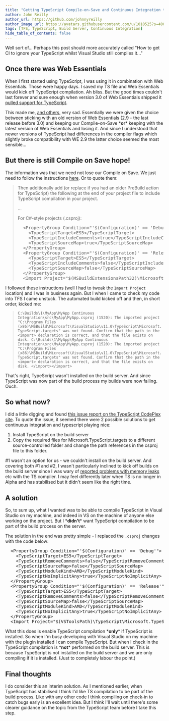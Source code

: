```yaml
---
title: "Getting TypeScript Compile-on-Save and Continuous Integration to play nice"
author: John Reilly
author_url: https://github.com/johnnyreilly
author_image_url: https://avatars.githubusercontent.com/u/1010525?s=400&u=294033082cfecf8ad1645b4290e362583b33094a&v=4
tags: [TFS, TypeScript, Build Server, Continuous Integration]
hide_table_of_contents: false
---
```

Well sort of... Perhaps this post should more accurately called "How to get CI to ignore your TypeScript whilst Visual Studio still compiles it..."

 ## Once there was Web Essentials

When I first started using TypeScript, I was using it in combination with Web Essentials. Those were happy days. I saved my TS file and Web Essentials would kick off TypeScript compilation. Ah bliss. But the good times couldn't last forever and sure enough when version 3.0 of Web Essentials shipped it [pulled support for TypeScript](<http://madskristensen.net/post/Web-Essentials-2013-Where-is-the-TypeScript-support>).

This made me, [and others](<https://typescript.codeplex.com/workitem/1616>), very sad. Essentially we were given the choice between sticking with an old version of Web Essentials (2.9 - the last release before 3.0) and keeping our Compile-on-Save \***or**\* keeping with the latest version of Web Essentials and losing it. And since I understood that newer versions of TypeScript had differences in the compiler flags which slightly broke compatibility with WE 2.9 the latter choice seemed the most sensible...

## But there is still Compile on Save hope!

The information was that we need not lose our Compile on Save. We just need to follow the instructions [here](<https://typescript.codeplex.com/wikipage?title=Compile-on-Save>). Or to quote them:

> Then additionally add (or replace if you had an older PreBuild action for TypeScript) the following at the end of your project file to include TypeScript compilation in your project.
> 
> ...
> 
> For C#-style projects (.csproj):
> 
> <pre>  &lt;PropertyGroup Condition="'$(Configuration)' == 'Debug'"&gt;
>     &lt;TypeScriptTarget&gt;ES5&lt;/TypeScriptTarget&gt;
>     &lt;TypeScriptIncludeComments&gt;true&lt;/TypeScriptIncludeComments&gt;
>     &lt;TypeScriptSourceMap&gt;true&lt;/TypeScriptSourceMap&gt;
>   &lt;/PropertyGroup&gt;
>   &lt;PropertyGroup Condition="'$(Configuration)' == 'Release'"&gt;
>     &lt;TypeScriptTarget&gt;ES5&lt;/TypeScriptTarget&gt;
>     &lt;TypeScriptIncludeComments&gt;false&lt;/TypeScriptIncludeComments&gt;
>     &lt;TypeScriptSourceMap&gt;false&lt;/TypeScriptSourceMap&gt;
>   &lt;/PropertyGroup&gt;
>   &lt;Import Project="$(MSBuildExtensionsPath32)\Microsoft\VisualStudio\v$(VisualStudioVersion)\TypeScript\Microsoft.TypeScript.targets" /&gt;</pre>

I followed these instructions (well I had to tweak the `Import Project` location) and I was in business again. But I when I came to check my code into TFS I came unstuck. The automated build kicked off and then, in short order, kicked me:

> `C:\Builds\1\MyApp\MyApp Continuous Integration\src\MyApp\MyApp.csproj (1520): The imported project "C:\Program Files (x86)\MSBuild\Microsoft\VisualStudio\v11.0\TypeScript\Microsoft.TypeScript.targets" was not found. Confirm that the path in the <import> declaration is correct, and that the file exists on disk. C:\Builds\1\MyApp\MyApp Continuous Integration\src\MyApp\MyApp.csproj (1520): The imported project "C:\Program Files (x86)\MSBuild\Microsoft\VisualStudio\v11.0\TypeScript\Microsoft.TypeScript.targets" was not found. Confirm that the path in the <import> declaration is correct, and that the file exists on disk. </import></import>`

That's right, TypeScript wasn't installed on the build server. And since TypeScript was now part of the build process my builds were now failing. Ouch.

## So what now?

I did a little digging and found [this issue report on the TypeScript CodePlex site](<https://typescript.codeplex.com/workitem/1518>). To quote the issue, it seemed there were 2 possible solutions to get continuous integration and typescript playing nice:

1. Install TypeScript on the build server
2. Copy the required files for Microsoft.TypeScript.targets to a different source-controlled folder and change the path references in the csproj file to this folder.

<!-- -->

\#1 wasn't an option for us - we couldn't install on the build server. And covering both #1 and #2, I wasn't particularly inclined to kick off builds on the build server since I was wary of [reported problems with memory leaks](<https://typescript.codeplex.com/workitem/1432>) etc with the TS compiler. I may feel differently later when TS is no longer in Alpha and has stabilised but it didn't seem like the right time.

## A solution

So, to sum up, what I wanted was to be able to compile TypeScript in Visual Studio on my machine, and indeed in VS on the machine of anyone else working on the project. But I \***didn't**\* want TypeScript compilation to be part of the build process on the server.

The solution in the end was pretty simple - I replaced the `.csproj` changes with the code below:

<pre>  &lt;PropertyGroup Condition="'$(Configuration)' == 'Debug'"&gt;
    &lt;TypeScriptTarget&gt;ES5&lt;/TypeScriptTarget&gt;
    &lt;TypeScriptRemoveComments&gt;false&lt;/TypeScriptRemoveComments&gt;
    &lt;TypeScriptSourceMap&gt;false&lt;/TypeScriptSourceMap&gt;
    &lt;TypeScriptModuleKind&gt;AMD&lt;/TypeScriptModuleKind&gt;
    &lt;TypeScriptNoImplicitAny&gt;true&lt;/TypeScriptNoImplicitAny&gt;
  &lt;/PropertyGroup&gt;
  &lt;PropertyGroup Condition="'$(Configuration)' == 'Release'"&gt;
    &lt;TypeScriptTarget&gt;ES5&lt;/TypeScriptTarget&gt;
    &lt;TypeScriptRemoveComments&gt;false&lt;/TypeScriptRemoveComments&gt;
    &lt;TypeScriptSourceMap&gt;false&lt;/TypeScriptSourceMap&gt;
    &lt;TypeScriptModuleKind&gt;AMD&lt;/TypeScriptModuleKind&gt;
    &lt;TypeScriptNoImplicitAny&gt;true&lt;/TypeScriptNoImplicitAny&gt;
  &lt;/PropertyGroup&gt;
  &lt;Import Project="$(VSToolsPath)\TypeScript\Microsoft.TypeScript.targets" Condition="Exists('$(VSToolsPath)\TypeScript\Microsoft.TypeScript.targets')" /&gt;</pre>

What this does is enable TypeScript compilation \***only**\* if TypeScript is installed. So when I'm busy developing with Visual Studio on my machine with the plugin installed I can compile TypeScript. But when I check in the TypeScript compilation is \***not**\* performed on the build server. This is because TypeScript is not installed on the build server and we are only compiling if it is installed. (Just to completely labour the point.)

## Final thoughts

I do consider this an interim solution. As I mentioned earlier, when TypeScript has stabilised I think I'd like TS compilation to be part of the build process. Like with any other code I think compiling on check-in to catch bugs early is an excellent idea. But I think I'll wait until there's some clearer guidance on the topic from the TypeScript team before I take this step.

<!-- Typescript CI WebEssentials 3.0 Debug=false Compile on save does not work unless csproj change in place   C:\Program Files (x86)\MSBuild\Microsoft\VisualStudio\v11.0\TypeScript  <pre class="prettyprint xml">
&lt;PropertyGroup Condition="'$(TypeScriptBuildConfigurations)' == ''"&gt;
  &lt;TypeScriptCompileOnSaveEnabled Condition="'$(TypeScriptEnableCompileOnSave)' != 'false'"&gt;true&lt;/TypeScriptCompileOnSaveEnabled&gt;

  &lt;TypeScriptBuildConfigurations Condition="'$(TypeScriptRemoveComments)' == 'true'"&gt;$(TypeScriptBuildConfigurations) --removeComments&lt;/TypeScriptBuildConfigurations&gt;
  &lt;TypeScriptBuildConfigurations Condition="'$(TypeScriptNoImplicitAny)' == 'true'"&gt;$(TypeScriptBuildConfigurations) --noImplicitAny&lt;/TypeScriptBuildConfigurations&gt;
  &lt;TypeScriptBuildConfigurations Condition="'$(TypeScriptNoResolve)' == 'true'"&gt;$(TypeScriptBuildConfigurations) --noResolve&lt;/TypeScriptBuildConfigurations&gt;
  &lt;TypeScriptBuildConfigurations Condition="'$(TypeScriptGeneratesDeclarations)' == 'true'"&gt;$(TypeScriptBuildConfigurations) --declaration&lt;/TypeScriptBuildConfigurations&gt;
  &lt;TypeScriptBuildConfigurations Condition="'$(TypeScriptModuleKind)' != ''"&gt;$(TypeScriptBuildConfigurations) --module $(TypeScriptModuleKind)&lt;/TypeScriptBuildConfigurations&gt;
  &lt;TypeScriptBuildConfigurations Condition="'$(TypeScriptOutFile)' != ''"&gt;$(TypeScriptBuildConfigurations) --out &quot;$(TypeScriptOutFile)&quot;&lt;/TypeScriptBuildConfigurations&gt;
  &lt;TypeScriptBuildConfigurations Condition="'$(TypeScriptOutDir)' != ''"&gt;$(TypeScriptBuildConfigurations) --outDir &quot;$(TypeScriptOutDir)&quot;&lt;/TypeScriptBuildConfigurations&gt;
  &lt;TypeScriptBuildConfigurations Condition="'$(TypeScriptSourceMap)' == 'true'"&gt;$(TypeScriptBuildConfigurations) --sourcemap&lt;/TypeScriptBuildConfigurations&gt;
  &lt;TypeScriptBuildConfigurations Condition="'$(TypeScriptTarget)' != ''"&gt;$(TypeScriptBuildConfigurations) --target $(TypeScriptTarget)&lt;/TypeScriptBuildConfigurations&gt;
  &lt;TypeScriptBuildConfigurations Condition="'$(TypeScriptNoResolve)' == 'true'"&gt;$(TypeScriptBuildConfigurations) --noResolve&lt;/TypeScriptBuildConfigurations&gt;
  &lt;TypeScriptBuildConfigurations Condition="'$(TypeScriptAdditionalFlags)' != ''"&gt;$(TypeScriptBuildConfigurations) $(TypeScriptAdditionalFlags)&lt;/TypeScriptBuildConfigurations&gt;
  &lt;TypeScriptBuildConfigurations Condition="'$(TypeScriptMapRoot)' != ''"&gt;$(TypeScriptBuildConfigurations) --mapRoot &quot;$(TypeScriptMapRoot)&quot;&lt;/TypeScriptBuildConfigurations&gt;
  &lt;TypeScriptBuildConfigurations Condition="'$(TypeScriptSourceRoot)' != ''"&gt;$(TypeScriptBuildConfigurations) --sourceRoot &quot;$(TypeScriptSourceRoot)&quot;&lt;/TypeScriptBuildConfigurations&gt;
&lt;/PropertyGroup&gt;
</pre>-->


